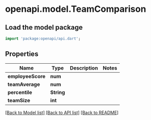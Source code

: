 # openapi.model.TeamComparison

## Load the model package
```dart
import 'package:openapi/api.dart';
```

## Properties
Name | Type | Description | Notes
------------ | ------------- | ------------- | -------------
**employeeScore** | **num** |  | 
**teamAverage** | **num** |  | 
**percentile** | **String** |  | 
**teamSize** | **int** |  | 

[[Back to Model list]](../README.md#documentation-for-models) [[Back to API list]](../README.md#documentation-for-api-endpoints) [[Back to README]](../README.md)



